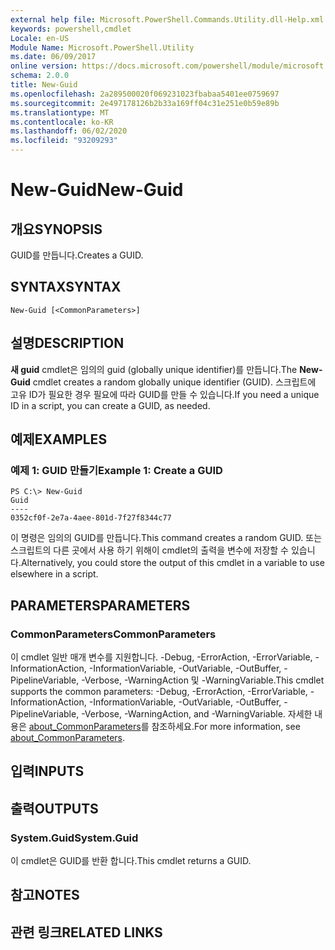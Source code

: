 ```yaml
---
external help file: Microsoft.PowerShell.Commands.Utility.dll-Help.xml
keywords: powershell,cmdlet
Locale: en-US
Module Name: Microsoft.PowerShell.Utility
ms.date: 06/09/2017
online version: https://docs.microsoft.com/powershell/module/microsoft.powershell.utility/new-guid?view=powershell-7.1&WT.mc_id=ps-gethelp
schema: 2.0.0
title: New-Guid
ms.openlocfilehash: 2a289500020f069231023fbabaa5401ee0759697
ms.sourcegitcommit: 2e497178126b2b33a169ff04c31e251e0b59e89b
ms.translationtype: MT
ms.contentlocale: ko-KR
ms.lasthandoff: 06/02/2020
ms.locfileid: "93209293"
---
```

# <span data-ttu-id="a3080-103">New-Guid</span><span class="sxs-lookup"><span data-stu-id="a3080-103">New-Guid</span></span>

## <span data-ttu-id="a3080-104">개요</span><span class="sxs-lookup"><span data-stu-id="a3080-104">SYNOPSIS</span></span>
<span data-ttu-id="a3080-105">GUID를 만듭니다.</span><span class="sxs-lookup"><span data-stu-id="a3080-105">Creates a GUID.</span></span>

## <span data-ttu-id="a3080-106">SYNTAX</span><span class="sxs-lookup"><span data-stu-id="a3080-106">SYNTAX</span></span>

```
New-Guid [<CommonParameters>]
```

## <span data-ttu-id="a3080-107">설명</span><span class="sxs-lookup"><span data-stu-id="a3080-107">DESCRIPTION</span></span>

<span data-ttu-id="a3080-108">**새 guid** cmdlet은 임의의 guid (globally unique identifier)를 만듭니다.</span><span class="sxs-lookup"><span data-stu-id="a3080-108">The **New-Guid** cmdlet creates a random globally unique identifier (GUID).</span></span>
<span data-ttu-id="a3080-109">스크립트에 고유 ID가 필요한 경우 필요에 따라 GUID를 만들 수 있습니다.</span><span class="sxs-lookup"><span data-stu-id="a3080-109">If you need a unique ID in a script, you can create a GUID, as needed.</span></span>

## <span data-ttu-id="a3080-110">예제</span><span class="sxs-lookup"><span data-stu-id="a3080-110">EXAMPLES</span></span>

### <span data-ttu-id="a3080-111">예제 1: GUID 만들기</span><span class="sxs-lookup"><span data-stu-id="a3080-111">Example 1: Create a GUID</span></span>

```
PS C:\> New-Guid
Guid
----
0352cf0f-2e7a-4aee-801d-7f27f8344c77
```

<span data-ttu-id="a3080-112">이 명령은 임의의 GUID를 만듭니다.</span><span class="sxs-lookup"><span data-stu-id="a3080-112">This command creates a random GUID.</span></span>
<span data-ttu-id="a3080-113">또는 스크립트의 다른 곳에서 사용 하기 위해이 cmdlet의 출력을 변수에 저장할 수 있습니다.</span><span class="sxs-lookup"><span data-stu-id="a3080-113">Alternatively, you could store the output of this cmdlet in a variable to use elsewhere in a script.</span></span>

## <span data-ttu-id="a3080-114">PARAMETERS</span><span class="sxs-lookup"><span data-stu-id="a3080-114">PARAMETERS</span></span>

### <span data-ttu-id="a3080-115">CommonParameters</span><span class="sxs-lookup"><span data-stu-id="a3080-115">CommonParameters</span></span>

<span data-ttu-id="a3080-116">이 cmdlet 일반 매개 변수를 지원합니다. -Debug, -ErrorAction, -ErrorVariable, -InformationAction, -InformationVariable, -OutVariable, -OutBuffer, -PipelineVariable, -Verbose, -WarningAction 및 -WarningVariable.</span><span class="sxs-lookup"><span data-stu-id="a3080-116">This cmdlet supports the common parameters: -Debug, -ErrorAction, -ErrorVariable, -InformationAction, -InformationVariable, -OutVariable, -OutBuffer, -PipelineVariable, -Verbose, -WarningAction, and -WarningVariable.</span></span> <span data-ttu-id="a3080-117">자세한 내용은 [about_CommonParameters](https://go.microsoft.com/fwlink/?LinkID=113216)를 참조하세요.</span><span class="sxs-lookup"><span data-stu-id="a3080-117">For more information, see [about_CommonParameters](https://go.microsoft.com/fwlink/?LinkID=113216).</span></span>

## <span data-ttu-id="a3080-118">입력</span><span class="sxs-lookup"><span data-stu-id="a3080-118">INPUTS</span></span>

## <span data-ttu-id="a3080-119">출력</span><span class="sxs-lookup"><span data-stu-id="a3080-119">OUTPUTS</span></span>

### <span data-ttu-id="a3080-120">System.Guid</span><span class="sxs-lookup"><span data-stu-id="a3080-120">System.Guid</span></span>

<span data-ttu-id="a3080-121">이 cmdlet은 GUID를 반환 합니다.</span><span class="sxs-lookup"><span data-stu-id="a3080-121">This cmdlet returns a GUID.</span></span>

## <span data-ttu-id="a3080-122">참고</span><span class="sxs-lookup"><span data-stu-id="a3080-122">NOTES</span></span>

## <span data-ttu-id="a3080-123">관련 링크</span><span class="sxs-lookup"><span data-stu-id="a3080-123">RELATED LINKS</span></span>

